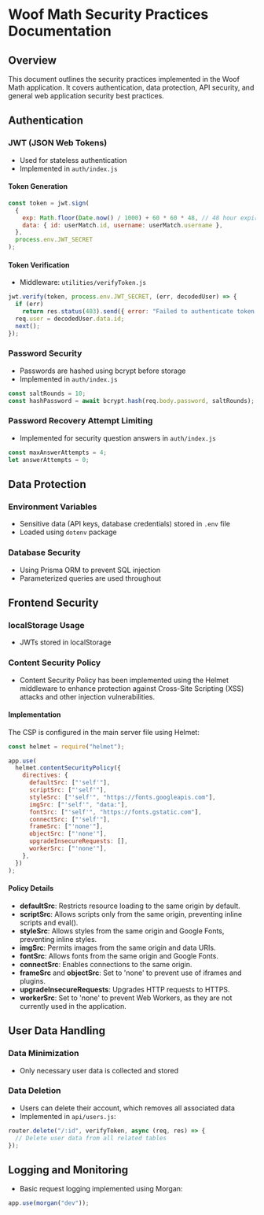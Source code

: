 # Woof Math Security Practices Documentation

## Overview

This document outlines the security practices implemented in the Woof Math application. It covers authentication, data protection, API security, and general web application security best practices.

## Authentication

### JWT (JSON Web Tokens)

- Used for stateless authentication
- Implemented in `auth/index.js`

#### Token Generation

```javascript
const token = jwt.sign(
  {
    exp: Math.floor(Date.now() / 1000) + 60 * 60 * 48, // 48 hour expiration
    data: { id: userMatch.id, username: userMatch.username },
  },
  process.env.JWT_SECRET
);
```

#### Token Verification

- Middleware: `utilities/verifyToken.js`

```javascript
jwt.verify(token, process.env.JWT_SECRET, (err, decodedUser) => {
  if (err)
    return res.status(403).send({ error: "Failed to authenticate token." });
  req.user = decodedUser.data.id;
  next();
});
```

### Password Security

- Passwords are hashed using bcrypt before storage
- Implemented in `auth/index.js`

```javascript
const saltRounds = 10;
const hashPassword = await bcrypt.hash(req.body.password, saltRounds);
```

### Password Recovery Attempt Limiting

- Implemented for security question answers in `auth/index.js`

```javascript
const maxAnswerAttempts = 4;
let answerAttempts = 0;
```

## Data Protection

### Environment Variables

- Sensitive data (API keys, database credentials) stored in `.env` file
- Loaded using `dotenv` package

### Database Security

- Using Prisma ORM to prevent SQL injection
- Parameterized queries are used throughout

## Frontend Security

### localStorage Usage

- JWTs stored in localStorage

### Content Security Policy

- Content Security Policy has been implemented using the Helmet middleware to enhance protection against Cross-Site Scripting (XSS) attacks and other injection vulnerabilities.

#### Implementation

The CSP is configured in the main server file using Helmet:

```javascript
const helmet = require("helmet");

app.use(
  helmet.contentSecurityPolicy({
    directives: {
      defaultSrc: ["'self'"],
      scriptSrc: ["'self'"],
      styleSrc: ["'self'", "https://fonts.googleapis.com"],
      imgSrc: ["'self'", "data:"],
      fontSrc: ["'self'", "https://fonts.gstatic.com"],
      connectSrc: ["'self'"],
      frameSrc: ["'none'"],
      objectSrc: ["'none'"],
      upgradeInsecureRequests: [],
      workerSrc: ["'none'"],
    },
  })
);
```

#### Policy Details

- **defaultSrc**: Restricts resource loading to the same origin by default.
- **scriptSrc**: Allows scripts only from the same origin, preventing inline scripts and eval().
- **styleSrc**: Allows styles from the same origin and Google Fonts, preventing inline styles.
- **imgSrc**: Permits images from the same origin and data URIs.
- **fontSrc**: Allows fonts from the same origin and Google Fonts.
- **connectSrc**: Enables connections to the same origin.
- **frameSrc** and **objectSrc**: Set to 'none' to prevent use of iframes and plugins.
- **upgradeInsecureRequests**: Upgrades HTTP requests to HTTPS.
- **workerSrc**: Set to 'none' to prevent Web Workers, as they are not currently used in the application.

## User Data Handling

### Data Minimization

- Only necessary user data is collected and stored

### Data Deletion

- Users can delete their account, which removes all associated data
- Implemented in `api/users.js`:

```javascript
router.delete("/:id", verifyToken, async (req, res) => {
  // Delete user data from all related tables
});
```

## Logging and Monitoring

- Basic request logging implemented using Morgan:

```javascript
app.use(morgan("dev"));
```

